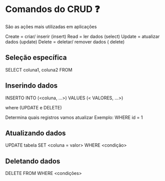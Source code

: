 # Comandos do CRUD :question:
São as ações mais utilizadas em aplicações 

Create = criar/ inserir (insert)
Read = ler dados (select)
Update = atualizar dados (update)
Delete = deletar/ remover dados ( delete)


## Seleção específica
SELECT coluna1, coluna2 FROM <tabela>

## Inserindo dados 
INSERTO INTO <tabela> (<coluna, ...>) VALUES (< VALORES, ...>)

where (UPDATE e DELETE)

Determina quais registros vamos atualizar
Exemplo:
WHERE id = 1

## Atualizando dados 
UPDATE tabela SET <coluna = valor> WHERE <condição>

## Deletando dados 

DELETE FROM <tabela> WHERE <condições>